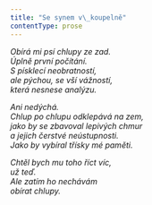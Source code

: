 ```yaml
---
title: "Se synem v\_koupelně"
contentType: prose
---
```


<section>

_Obírá mi psí chlupy ze zad.  
Úplně první počítání.  
S písklecí neobratností,  
ale pýchou, se vší vážností,  
která nesnese analýzu._

</section>

<section>

_Ani nedýchá.  
Chlup po chlupu odklepává na zem,  
jako by se zbavoval lepivých chmur  
a jejich čerstvé neústupnosti.  
Jako by vybíral třísky mé paměti._

</section>

<section>

_Chtěl bych mu toho říct víc,  
už teď.  
Ale zatím ho nechávám  
obírat chlupy._

</section>
